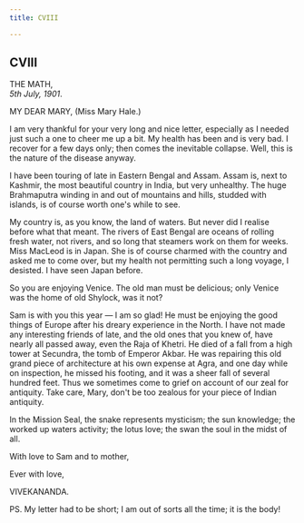 ```yaml
---
title: CVIII

---
```





  

  


## CVIII

THE MATH,  
*5th July, 1901*.

MY DEAR MARY, (Miss Mary Hale.)

I am very thankful for your very long and nice letter, especially as I
needed just such a one to cheer me up a bit. My health has been and is
very bad. I recover for a few days only; then comes the inevitable
collapse. Well, this is the nature of the disease anyway.

I have been touring of late in Eastern Bengal and Assam. Assam is, next
to Kashmir, the most beautiful country in India, but very unhealthy. The
huge Brahmaputra winding in and out of mountains and hills, studded with
islands, is of course worth one's while to see.

My country is, as you know, the land of waters. But never did I realise
before what that meant. The rivers of East Bengal are oceans of rolling
fresh water, not rivers, and so long that steamers work on them for
weeks. Miss MacLeod is in Japan. She is of course charmed with the
country and asked me to come over, but my health not permitting such a
long voyage, I desisted. I have seen Japan before.

So you are enjoying Venice. The old man must be delicious; only Venice
was the home of old Shylock, was it not?

Sam is with you this year — I am so glad! He must be enjoying the good
things of Europe after his dreary experience in the North. I have not
made any interesting friends of late, and the old ones that you knew of,
have nearly all passed away, even the Raja of Khetri. He died of a fall
from a high tower at Secundra, the tomb of Emperor Akbar. He was
repairing this old grand piece of architecture at his own expense at
Agra, and one day while on inspection, he missed his footing, and it was
a sheer fall of several hundred feet. Thus we sometimes come to grief on
account of our zeal for antiquity. Take care, Mary, don't be too zealous
for your piece of Indian antiquity.

In the Mission Seal, the snake represents mysticism; the sun knowledge;
the worked up waters activity; the lotus love; the swan the soul in the
midst of all.

With love to Sam and to mother,

Ever with love,

VIVEKANANDA.

PS. My letter had to be short; I am out of sorts all the time; it is the
body!



